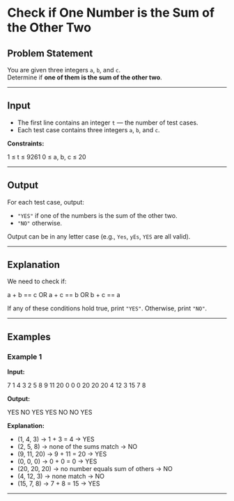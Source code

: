 # Check if One Number is the Sum of the Other Two

## Problem Statement
You are given three integers `a`, `b`, and `c`.  
Determine if **one of them is the sum of the other two**.

---

## Input
- The first line contains an integer `t` — the number of test cases.  
- Each test case contains three integers `a`, `b`, and `c`.

**Constraints:**

1 ≤ t ≤ 9261
0 ≤ a, b, c ≤ 20


---

## Output
For each test case, output:
- `"YES"` if one of the numbers is the sum of the other two.
- `"NO"` otherwise.

Output can be in any letter case (e.g., `Yes`, `yEs`, `YES` are all valid).

---

## Explanation
We need to check if:

a + b == c OR a + c == b OR b + c == a

If any of these conditions hold true, print `"YES"`. Otherwise, print `"NO"`.

---

## Examples

### Example 1
**Input:**

7
1 4 3
2 5 8
9 11 20
0 0 0
20 20 20
4 12 3
15 7 8

**Output:**

YES
NO
YES
YES
NO
NO
YES


**Explanation:**
- (1, 4, 3) → 1 + 3 = 4 → YES  
- (2, 5, 8) → none of the sums match → NO  
- (9, 11, 20) → 9 + 11 = 20 → YES  
- (0, 0, 0) → 0 + 0 = 0 → YES  
- (20, 20, 20) → no number equals sum of others → NO  
- (4, 12, 3) → none match → NO  
- (15, 7, 8) → 7 + 8 = 15 → YES  

---
